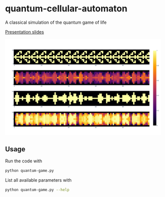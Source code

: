 # quantum-cellular-automaton

A classical simulation of the quantum game of life

[Presentation slides](presentation/main.pdf)

![](presentation/graphics/single_150_all.png)

## Usage
Run the code with

```bash
python quantum-game.py
```

List all available parameters with

```bash
python quantum-game.py --help
```

